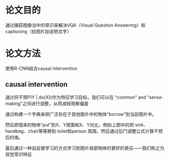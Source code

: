 # 论文目的
通过捕获图像当中的常识来解决VQA（Visual Question Answering）和captioning（给图片加说明文字）

# 论文方法
使用R-CNN结合causal intervention
## causal intervention
通过将干预P(Y | do(X))作为特征学习目标，我们可以在 “common” and “sense-making”之间进行调整，从而减轻观察偏差

通过构建一个字典来把广泛存在于其他图片中的物体“borrow”到当前图片中。

然后把借来的物体“put”到X、Y周围和X、Y对比，例如上图中的把 sink、handbag、chair等等移到 toilet和person 周围，然后通过后门调整公式计算干预后的值。

最后通过一种自监督学习的方式学习到图片局部物体的更好的表征——我们称之为视觉常识特征

